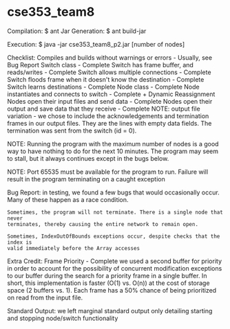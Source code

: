 # cse353_team8

Compilation: $ ant
Jar Generation: $ ant build-jar

Execution: $ java -jar cse353_team8_p2.jar [number of nodes]


Checklist:
Compiles and builds without warnings or errors - Usually, see Bug Report
Switch class - Complete
Switch has frame buffer, and reads/writes - Complete
Switch allows multiple connections - Complete
Switch floods frame when it doesn't know the destination - Complete
Switch learns destinations - Complete
Node class - Complete
Node instantiates and connects to switch - Complete + Dynamic Reassignment
Nodes open their input files and send data - Complete
Nodes open their output and save data that they receive - Complete
	NOTE: output file variation - we chose to include the acknowledgements and
	termination frames in our output files. They are the lines with empty data
	fields. The termination was sent from the switch (id = 0).

NOTE: Running the program with the maximum number of nodes is a good way to have
	nothing to do for the next 10 minutes. The program may seem to stall, but it
	always continues except in the bugs below.

NOTE: Port 65535 must be available for the program to run. Failure will result in
	the program terminating on a caught exception

Bug Report:
	in testing, we found a few bugs that would occasionally occur. Many of these
	happen as a race condition.

	Sometimes, the program will not terminate. There is a single node that never
	terminates, thereby causing the entire network to remain open. 

	Sometimes, IndexOutOfBounds exceptions occur, despite checks that the index is
	valid immediately before the Array accesses

Extra Credit:
Frame Priority - Complete
	we used a second buffer for priority in order to account for the possibility
	of concurrent modification exceptions to our buffer during the search for a
	priority frame in a single buffer. In short, this implementation is faster
	(O(1) vs. O(n)) at the cost of storage space (2 buffers vs. 1). Each frame
	has a 50% chance of being prioritized on read from the input file.

Standard Output:
	we left marginal standard output only detailing starting and stopping node/switch
	functionality
